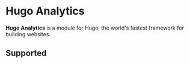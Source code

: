 # Hugo Analytics

**Hugo Analytics** is a module for Hugo, the world's fastest framework for building websites.

## Supported
